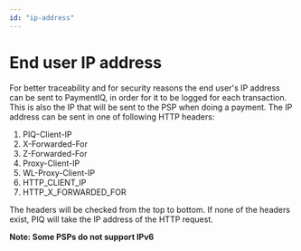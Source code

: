 ```yaml
---
id: "ip-address"
---
```


# End user IP address

For better traceability and for security reasons the end user's IP address can be sent to PaymentIQ, in order for it to be logged for each transaction. This is also the IP that will be sent to the PSP when doing a payment. The IP address can be sent in one of following HTTP headers:

1. PIQ-Client-IP
2. X-Forwarded-For
3. Z-Forwarded-For
4. Proxy-Client-IP
5. WL-Proxy-Client-IP
6. HTTP_CLIENT_IP
7. HTTP_X_FORWARDED_FOR

The headers will be checked from the top to bottom. If none of the headers exist, PIQ will take the IP address of the HTTP request.

**Note: Some PSPs do not support IPv6**
